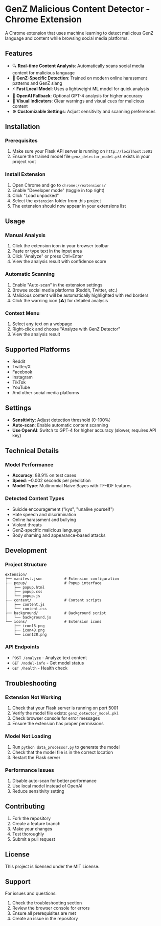 # GenZ Malicious Content Detector - Chrome Extension

A Chrome extension that uses machine learning to detect malicious GenZ language and content while browsing social media platforms.

## Features

- 🔍 **Real-time Content Analysis**: Automatically scans social media content for malicious language
- 🎯 **GenZ-Specific Detection**: Trained on modern online harassment patterns and GenZ slang
- ⚡ **Fast Local Model**: Uses a lightweight ML model for quick analysis
- 🤖 **OpenAI Fallback**: Optional GPT-4 analysis for higher accuracy
- 🎨 **Visual Indicators**: Clear warnings and visual cues for malicious content
- ⚙️ **Customizable Settings**: Adjust sensitivity and scanning preferences

## Installation

### Prerequisites
1. Make sure your Flask API server is running on `http://localhost:5001`
2. Ensure the trained model file `genz_detector_model.pkl` exists in your project root

### Install Extension
1. Open Chrome and go to `chrome://extensions/`
2. Enable "Developer mode" (toggle in top right)
3. Click "Load unpacked"
4. Select the `extension` folder from this project
5. The extension should now appear in your extensions list

## Usage

### Manual Analysis
1. Click the extension icon in your browser toolbar
2. Paste or type text in the input area
3. Click "Analyze" or press Ctrl+Enter
4. View the analysis result with confidence score

### Automatic Scanning
1. Enable "Auto-scan" in the extension settings
2. Browse social media platforms (Reddit, Twitter, etc.)
3. Malicious content will be automatically highlighted with red borders
4. Click the warning icon (⚠️) for detailed analysis

### Context Menu
1. Select any text on a webpage
2. Right-click and choose "Analyze with GenZ Detector"
3. View the analysis result

## Supported Platforms

- Reddit
- Twitter/X
- Facebook
- Instagram
- TikTok
- YouTube
- And other social media platforms

## Settings

- **Sensitivity**: Adjust detection threshold (0-100%)
- **Auto-scan**: Enable automatic content scanning
- **Use OpenAI**: Switch to GPT-4 for higher accuracy (slower, requires API key)

## Technical Details

### Model Performance
- **Accuracy**: 88.9% on test cases
- **Speed**: ~0.002 seconds per prediction
- **Model Type**: Multinomial Naive Bayes with TF-IDF features

### Detected Content Types
- Suicide encouragement ("kys", "unalive yourself")
- Hate speech and discrimination
- Online harassment and bullying
- Violent threats
- GenZ-specific malicious language
- Body shaming and appearance-based attacks

## Development

### Project Structure
```
extension/
├── manifest.json          # Extension configuration
├── popup/                 # Popup interface
│   ├── popup.html
│   ├── popup.css
│   └── popup.js
├── content/               # Content scripts
│   ├── content.js
│   └── content.css
├── background/            # Background script
│   └── background.js
└── icons/                 # Extension icons
    ├── icon16.png
    ├── icon48.png
    └── icon128.png
```

### API Endpoints
- `POST /analyze` - Analyze text content
- `GET /model-info` - Get model status
- `GET /health` - Health check

## Troubleshooting

### Extension Not Working
1. Check that your Flask server is running on port 5001
2. Verify the model file exists: `genz_detector_model.pkl`
3. Check browser console for error messages
4. Ensure the extension has proper permissions

### Model Not Loading
1. Run `python data_processor.py` to generate the model
2. Check that the model file is in the correct location
3. Restart the Flask server

### Performance Issues
1. Disable auto-scan for better performance
2. Use local model instead of OpenAI
3. Reduce sensitivity setting

## Contributing

1. Fork the repository
2. Create a feature branch
3. Make your changes
4. Test thoroughly
5. Submit a pull request

## License

This project is licensed under the MIT License.

## Support

For issues and questions:
1. Check the troubleshooting section
2. Review the browser console for errors
3. Ensure all prerequisites are met
4. Create an issue in the repository
